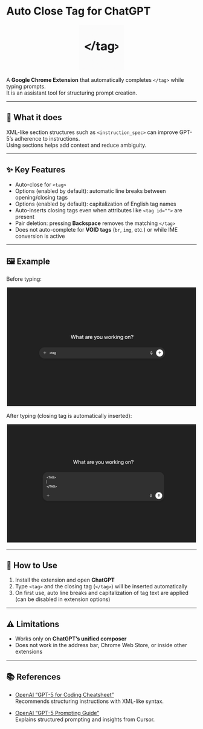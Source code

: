 # Auto Close Tag for ChatGPT

<p align="center">
  <img src="images/icon.png" alt="Auto Close Tag Icon" width="120" />
</p>

A **Google Chrome Extension** that automatically completes `</tag>` while typing prompts.  
It is an assistant tool for structuring prompt creation.

---

## 📌 What it does

XML-like section structures such as `<instruction_spec>` can improve GPT-5’s adherence to instructions.  
Using sections helps add context and reduce ambiguity.

---

## ✨ Key Features

- Auto-close for `<tag>`
- Options (enabled by default): automatic line breaks between opening/closing tags
- Options (enabled by default): capitalization of English tag names
- Auto-inserts closing tags even when attributes like `<tag id="">` are present
- Pair deletion: pressing **Backspace** removes the matching `</tag>`
- Does not auto-complete for **VOID tags** (`br`, `img`, etc.) or while IME conversion is active

---

## 🖼️ Example

Before typing:

<p align="center">
  <img src="images/tag-before.png" alt="Before Auto Close Example" width="500" />
</p>

After typing (closing tag is automatically inserted):

<p align="center">
  <img src="images/tag-after.png" alt="After Auto Close Example" width="500" />
</p>

---

## 🚀 How to Use

1. Install the extension and open **ChatGPT**  
2. Type `<tag>` and the closing tag (`</tag>`) will be inserted automatically  
3. On first use, auto line breaks and capitalization of tag text are applied (can be disabled in extension options)

---

## ⚠️ Limitations

- Works only on **ChatGPT’s unified composer**  
- Does not work in the address bar, Chrome Web Store, or inside other extensions

---

## 📚 References

- [OpenAI “GPT-5 for Coding Cheatsheet”](https://cdn.openai.com/API/docs/gpt-5-for-coding-cheatsheet.pdf)  
  Recommends structuring instructions with XML-like syntax.

- [OpenAI “GPT-5 Prompting Guide”](https://cookbook.openai.com/examples/gpt-5/gpt-5_prompting_guide)  
  Explains structured prompting and insights from Cursor.